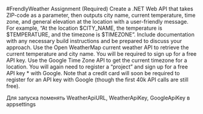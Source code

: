 #FrendlyWeather
Assignment (Required) Create a .NET Web API that takes ZIP-code as a parameter, then outputs city name, current temperature, time zone, and general elevation at the location with a user-friendly message. For example, “At the location $CITY_NAME, the temperature is $TEMPERATURE, and the timezone is $TIMEZONE”. 
Include documentation with any necessary build instructions and be prepared to discuss your approach. 
Use the Open WeatherMap current weather API to retrieve the current temperature and city name. 
You will be required to sign up for a free API key. 
Use the Google Time Zone API to get the current timezone for a location. 
You will again need to register a “project” and sign up for a free API key * with Google.
Note that a credit card will soon be required to register for an API key with Google (though the first 40k API calls are still free).

Для запуска поменять WeatherApiURL, WeatherApiKey, GoogleApiKey в appsettings
